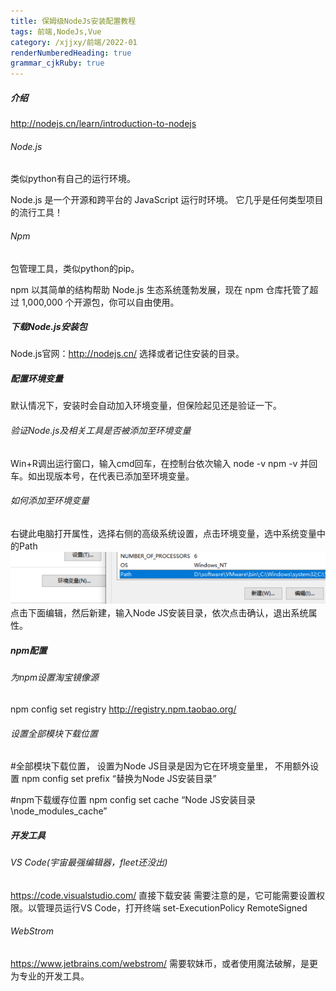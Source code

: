 ```yaml
---
title: 保姆级NodeJs安装配置教程
tags: 前端,NodeJs,Vue
category: /xjjxy/前端/2022-01
renderNumberedHeading: true
grammar_cjkRuby: true
---
```


##### 介绍
http://nodejs.cn/learn/introduction-to-nodejs

###### Node.js

类似python有自己的运行环境。

Node.js 是一个开源和跨平台的 JavaScript 运行时环境。 它几乎是任何类型项目的流行工具！

###### Npm

包管理工具，类似python的pip。

npm 以其简单的结构帮助 Node.js 生态系统蓬勃发展，现在 npm 仓库托管了超过 1,000,000 个开源包，你可以自由使用。

##### 下载Node.js安装包

Node.js官网：http://nodejs.cn/
选择或者记住安装的目录。

##### 配置环境变量

默认情况下，安装时会自动加入环境变量，但保险起见还是验证一下。

###### 验证Node.js及相关工具是否被添加至环境变量

Win+R调出运行窗口，输入cmd回车，在控制台依次输入
node -v
npm -v
并回车。如出现版本号，在代表已添加至环境变量。

###### 如何添加至环境变量

右键此电脑打开属性，选择右侧的高级系统设置，点击环境变量，选中系统变量中的Path
![enter description here](./images/1641209641522.png)
点击下面编辑，然后新建，输入Node JS安装目录，依次点击确认，退出系统属性。

##### npm配置

###### 为npm设置淘宝镜像源

npm config set registry http://registry.npm.taobao.org/

###### 设置全部模块下载位置

#全部模块下载位置， 设置为Node JS目录是因为它在环境变量里， 不用额外设置
npm config set prefix “替换为Node JS安装目录”

#npm下载缓存位置
npm config set cache “Node JS安装目录\node_modules_cache”

##### 开发工具

###### VS Code(宇宙最强编辑器，fleet还没出)

https://code.visualstudio.com/
直接下载安装
需要注意的是，它可能需要设置权限。以管理员运行VS Code，打开终端
set-ExecutionPolicy RemoteSigned

###### WebStrom

https://www.jetbrains.com/webstrom/
需要软妹币，或者使用魔法破解，是更为专业的开发工具。